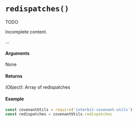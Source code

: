 # `redispatches()`

<div class="tips danger">
  <p><span></span>TODO</p>
  <p>Incomplete content.</p>
</div>

...

#### Arguments

None


#### Returns

*(Object)*: Array of redispatches


#### Example

```js
const covenantUtils = require('interbit-covenant-utils')
const redispatches = covenantUtils.redispatches
```
